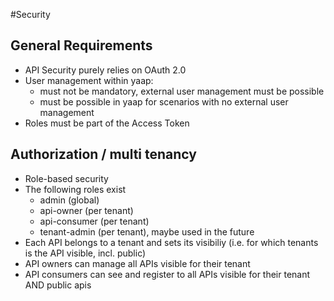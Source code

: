 #Security

## General Requirements
- API Security purely relies on OAuth 2.0
- User management within yaap:
  - must not be mandatory, external user management must be possible
  - must be possible in yaap for scenarios with no external user management
- Roles must be part of the Access Token

## Authorization / multi tenancy
- Role-based security 
- The following roles exist 
  - admin (global)
  - api-owner (per tenant)
  - api-consumer (per tenant)
  - tenant-admin (per tenant), maybe used in the future
- Each API belongs to a tenant and sets its visibiliy (i.e. for which tenants is the API visible, incl. public)
- API owners can manage all APIs visible for their tenant
- API consumers can see and register to all APIs visible for their tenant AND public apis

